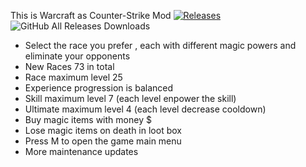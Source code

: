 This is Warcraft as Counter-Strike Mod 
[![Releases](https://img.shields.io/badge/Click%20to%20Download-blue)](https://github.com/danielvoicu136/gameplay_cstrike_war3re/releases)
![GitHub All Releases Downloads](https://img.shields.io/github/downloads/danielvoicu136/gameplay_cstrike_war3re/total?label=total%20downloads)
- Select the race you prefer , each with different magic powers and eliminate your opponents
- New Races 73 in total 
- Race maximum level 25
- Experience progression is balanced   
- Skill maximum level 7 (each level enpower the skill) 
- Ultimate maximum level 4 (each level decrease cooldown)
- Buy magic items with money $
- Lose magic items on death in loot box
- Press M to open the game main menu
- More maintenance updates


